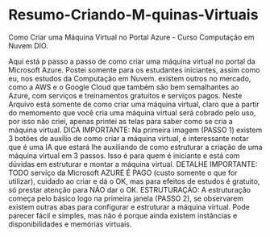 # Resumo-Criando-M-quinas-Virtuais
Como Criar uma Máquina Virtual no Portal Azure - Curso Computação em Nuvem DIO.

Aqui está p passo a passo de como criar uma máquina virtual no portal da Microsoft Azure. Postei somente para os estudantes iniciantes, assim como eu, nos estudos da Computação em Nuvem. existem outros no mercado, como a AWS e o Google Cloud que também são bem semalhantes ao Azure, com serviços e treinamentos gratuitos e serviços pagos. Neste Arquivo está somente de como criar uma máquina virtual, claro que a partir do memomento que você cria uma máquina virtual será cobrado pelo uso, por isso não criei, apenas printei as telas para saber como se cria a máquina virtual. 
DICA IMPORTANTE: Na primeira imagem (PASSO 1) existem 3 botões de auxílio de como criar a máquina virtual, é interessante notar que é uma IA que estará lhe auxiliando de como estruturar a criação de uma máquina virtual em 3 passos. Isso é para quem é iniciante e está com dúvidas em estruturar e montar a máquina virtual. 
DETALHE IMPORTANTE: TODO serviço da Microsoft AZURE É PAGO (custo somente o que for utilizar), cuidado ao criar e dá o OK, mas para efeitos de estudos é gratuito, só prestar atenção para NÃO dar o OK.
ESTRUTURAÇÃO: A estruturação começa pelo básico logo na primeira janela (PASSO 2), se observarem existem outras abas para configurar e estruturar a máquina virtual. Pode parecer fácil e simples, mas não é porque ainda existem instâncias e disponibilidades e memórias virtuais.
